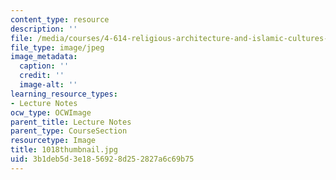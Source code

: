 ```yaml
---
content_type: resource
description: ''
file: /media/courses/4-614-religious-architecture-and-islamic-cultures-fall-2002/3b1deb5d3e1856928d252827a6c69b75_1018thumbnail.jpg
file_type: image/jpeg
image_metadata:
  caption: ''
  credit: ''
  image-alt: ''
learning_resource_types:
- Lecture Notes
ocw_type: OCWImage
parent_title: Lecture Notes
parent_type: CourseSection
resourcetype: Image
title: 1018thumbnail.jpg
uid: 3b1deb5d-3e18-5692-8d25-2827a6c69b75
---
```

